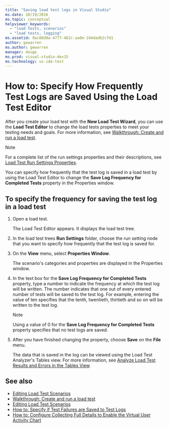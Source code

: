 ```yaml
---
title: "Saving load test logs in Visual Studio"
ms.date: 10/19/2016
ms.topic: conceptual
helpviewer_keywords:
  - "load tests, scenarios"
  - "load tests, logging"
ms.assetid: 9ac88d8a-4777-462c-aa0e-244dadb2cfd1
author: gewarren
ms.author: gewarren
manager: douge
ms.prod: visual-studio-dev15
ms.technology: vs-ide-test
---
```

# How to: Specify How Frequently Test Logs are Saved Using the Load Test Editor

After you create your load test with the **New Load Test Wizard**, you can use the **Load Test Editor** to change the load tests properties to meet your testing needs and goals. For more information, see  [Walkthrough: Create and run a load test](../test/walkthrough-create-and-run-a-load-test.md).

> [!NOTE]
> For a complete list of the run settings properties and their descriptions, see [Load Test Run Settings Properties](../test/load-test-run-settings-properties.md).

You can specify how frequently that the test log is saved in a load test by using the Load Test Editor to change the **Save Log Frequency for Completed Tests** property in the Properties window.

## To specify the frequency for saving the test log in a load test

1.  Open a load test.

     The Load Test Editor appears. It displays the load test tree.

2.  In the load test trees **Run Settings** folder, choose the run setting node that you want to specify how frequently that the test log is saved for.

3.  On the **View** menu, select **Properties Window**.

     The scenario's categories and properties are displayed in the Properties window.

4.  In the text box for the **Save Log Frequency for Completed Tests** property, type a number to indicate the frequency at which the test log will be written. The number indicates that one out of every entered number of tests will be saved to the test log. For example, entering the value of ten specifies that the tenth, twentieth, thirtieth and so on will be written to the test log.

    > [!NOTE]
    > Using a value of 0 for the **Save Log Frequency for Completed Tests** property specifies that no test logs are saved.

5.  After you have finished changing the property, choose **Save** on the **File** menu.

     The data that is saved in the log can be viewed using the Load Test Analyzer's Tables view. For more information, see [Analyze Load Test Results and Errors in the Tables View](../test/analyze-load-test-results-and-errors-in-the-tables-view.md).

## See also

- [Editing Load Test Scenarios](../test/edit-load-test-scenarios.md)
- [Walkthrough: Create and run a load test](../test/walkthrough-create-and-run-a-load-test.md)
- [Editing Load Test Scenarios](../test/edit-load-test-scenarios.md)
- [How to: Specify if Test Failures are Saved to Test Logs](../test/how-to-specify-if-test-failures-are-saved-to-test-logs.md)
- [How to: Configure Collecting Full Details to Enable the Virtual User Activity Chart](../test/how-to-configure-load-tests-to-collect-full-details.md)